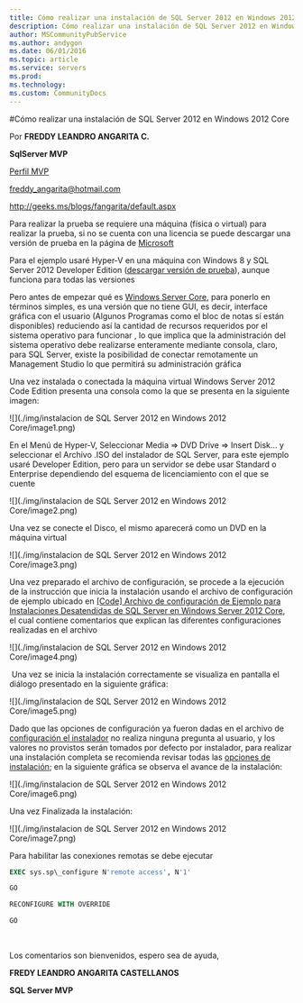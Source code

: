 ```yaml
---
title: Cómo realizar una instalación de SQL Server 2012 en Windows 2012 Core
description: Cómo realizar una instalación de SQL Server 2012 en Windows 2012 Core
author: MSCommunityPubService
ms.author: andygon
ms.date: 06/01/2016
ms.topic: article
ms.service: servers
ms.prod: 
ms.technology:
ms.custom: CommunityDocs
---
```


#Cómo realizar una instalación de SQL Server 2012 en Windows 2012 Core

Por **FREDDY LEANDRO ANGARITA C.**

**SqlServer MVP**

[Perfil MVP](https://mvp.support.microsoft.com/es-es/mvp/Freddy%20Leandro%20Angarita%20Castellanos-4028407)

<freddy_angarita@hotmail.com>

<http://geeks.ms/blogs/fangarita/default.aspx>


Para realizar la prueba se requiere una máquina (física o virtual) para
realizar la prueba, si no se cuenta con una licencia se puede descargar
una versión de prueba en la página de
[Microsoft](http://technet.microsoft.com/evalcenter/hh670538.aspx)

Para el ejemplo usaré Hyper-V en una máquina con Windows 8 y SQL Server
2012 Developer Edition ([descargar versión de
prueba](http://www.microsoft.com/en-US/download/details.aspx?id=29066)),
aunque funciona para todas las versiones

Pero antes de empezar qué es [Windows Server
Core](http://msdn.microsoft.com/en-us/library/windows/desktop/hh846323(v=vs.85).aspx),
para ponerlo en términos simples, es una versión que no tiene GUI, es
decir, interface gráfica con el usuario (Algunos Programas como el bloc
de notas sí están disponibles) reduciendo así la cantidad de recursos
requeridos por el sistema operativo para funcionar , lo que implica que
la administración del sistema operativo debe realizarse enteramente
mediante consola, claro, para SQL Server, existe la posibilidad de
conectar remotamente un Management Studio lo que permitirá su
administración gráfica

Una vez instalada o conectada la máquina virtual Windows Server 2012
Code Edition presenta una consola como la que se presenta en la
siguiente imagen:

![](./img/instalacion de SQL Server 2012 en Windows 2012 Core/image1.png)
    

En el Menú de Hyper-V, Seleccionar Media =&gt; DVD Drive =&gt; Insert
Disk... y seleccionar el Archivo .ISO del instalador de SQL Server, para
este ejemplo usaré Developer Edition, pero para un servidor se debe usar
Standard o Enterprise dependiendo del esquema de licenciamiento con el
que se cuente

![](./img/instalacion de SQL Server 2012 en Windows 2012 Core/image2.png)


Una vez se conecte el Disco, el mismo aparecerá como un DVD en la
máquina virtual

![](./img/instalacion de SQL Server 2012 en Windows 2012 Core/image3.png)

Una vez preparado el archivo de configuración, se procede a la ejecución
de la instrucción que inicia la instalación usando el archivo de
configuración de ejemplo ubicado en [\[Code\] Archivo de configuración
de Ejemplo para Instalaciones Desatendidas de SQL Server en Windows
Server 2012
Core](http://geeks.ms/blogs/fangarita/archive/2013/04/04/code-archivo-de-configuraci-243-n-de-ejemplo-para-instalaciones-desatendidas-de-sqlserver.aspx),
el cual contiene comentarios que explican las diferentes configuraciones
realizadas en el archivo

![](./img/instalacion de SQL Server 2012 en Windows 2012 Core/image4.png)

 Una vez se inicia la instalación correctamente se visualiza en pantalla
el diálogo presentado en la siguiente gráfica:

![](./img/instalacion de SQL Server 2012 en Windows 2012 Core/image5.png)

Dado que las opciones de configuración ya fueron dadas en el archivo de
[configuración el
instalador](http://geeks.ms/blogs/fangarita/archive/2013/04/04/code-archivo-de-configuraci-243-n-de-ejemplo-para-instalaciones-desatendidas-de-sqlserver.aspx)
no realiza ninguna pregunta al usuario, y los valores no provistos serán
tomados por defecto por instalador, para realizar una instalación
completa se recomienda revisar todas las [opciones de
instalación](http://msdn.microsoft.com/es-co/library/hh231669.aspx); en
la siguiente gráfica se observa el avance de la instalación:

![](./img/instalacion de SQL Server 2012 en Windows 2012 Core/image6.png)

Una vez Finalizada la instalación:

![](./img/instalacion de SQL Server 2012 en Windows 2012 Core/image7.png)
 

Para habilitar las conexiones remotas se debe ejecutar

```SQL
EXEC sys.sp\_configure N'remote access', N'1'

GO

RECONFIGURE WITH OVERRIDE

GO
```
 

Los comentarios son bienvenidos, espero sea de ayuda,

**FREDY LEANDRO ANGARITA CASTELLANOS**

**SQL Server MVP**





